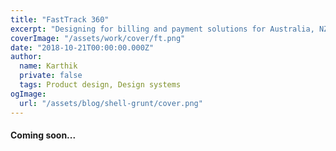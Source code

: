 ```yaml
---
title: "FastTrack 360"
excerpt: "Designing for billing and payment solutions for Australia, NZ and UK markets"
coverImage: "/assets/work/cover/ft.png"
date: "2018-10-21T00:00:00.000Z"
author:
  name: Karthik
  private: false
  tags: Product design, Design systems
ogImage:
  url: "/assets/blog/shell-grunt/cover.png"
---
```


#### Coming soon...


